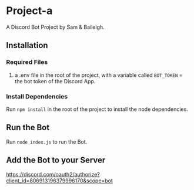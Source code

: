 # Project-a

A Discord Bot Project by Sam & Baileigh.

## Installation
### Required Files
1. a .env file in the root of the project, with a variable called <code>BOT_TOKEN</code> = the bot token of the Discord App.

### Install Dependencies
Run <code>npm install</code> in the root of the project to install the node dependencies.
## Run the Bot
Run <code>node index.js</code> to run the Bot.

## Add the Bot to your Server
https://discord.com/oauth2/authorize?client_id=806913196379996170&scope=bot

